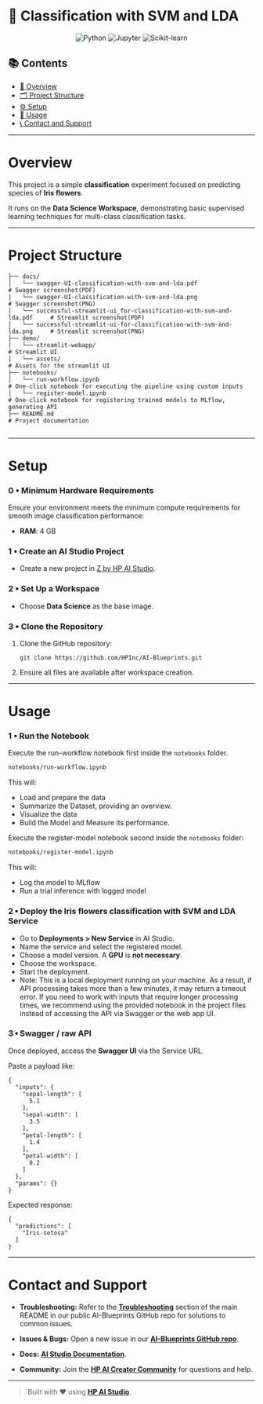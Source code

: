 # 🌷 Classification with SVM and LDA

<div align="center">

![Python](https://img.shields.io/badge/Python-3.10+-blue.svg?logo=python)
![Jupyter](https://img.shields.io/badge/Jupyter-supported-orange.svg?logo=jupyter)
![Scikit-learn](https://img.shields.io/badge/Scikit--learn-used-f7931e.svg?logo=scikit-learn)

</div>

## 📚 Contents

- [🧠 Overview](#overview)
- [🗂 Project Structure](#project-structure)
- [⚙️ Setup](#setup)
- [🚀 Usage](#usage)
- [📞 Contact and Support](#contact-and-support)

---

# Overview

This project is a simple **classification** experiment focused on predicting species of **Iris flowers**.

It runs on the **Data Science Workspace**, demonstrating basic supervised learning techniques for multi-class classification tasks.

---

# Project Structure

```
├── docs/
│   └── swagger-UI-classification-with-svm-and-lda.pdf                      # Swagger screenshot(PDF)
│   └── swagger-UI-classification-with-svm-and-lda.png                      # Swagger screenshot(PNG)
│   └── successful-streamlit-ui_for-classification-with-svm-and-lda.pdf     # Streamlit screenshot(PDF)
│   └── successful-streamlit-ui-for-classification-with-svm-and-lda.png     # Streamlit screenshot(PNG)
├── demo/
│   └── streamlit-webapp/                                                   # Streamlit UI
│   └── assets/                                                             # Assets for the streamlit UI
├── notebooks/
│   └── run-workflow.ipynb                                                  # One‑click notebook for executing the pipeline using custom inputs
│   └── register-model.ipynb                                                # One‑click notebook for registering trained models to MLflow, generating API
├── README.md                                                               # Project documentation
                                                                    
```

---

# Setup

### 0 ▪ Minimum Hardware Requirements

Ensure your environment meets the minimum compute requirements for smooth image classification performance:

- **RAM**: 4 GB  

### 1 ▪ Create an AI Studio Project

- Create a new project in [Z by HP AI Studio](https://zdocs.datascience.hp.com/docs/aistudio/overview).

### 2 ▪ Set Up a Workspace

- Choose **Data Science** as the base image.

### 3 ▪ Clone the Repository

1. Clone the GitHub repository:  
   ```
   git clone https://github.com/HPInc/AI-Blueprints.git
   ```

2. Ensure all files are available after workspace creation.

---

# Usage

### 1 ▪ Run the Notebook

Execute the run-workflow notebook first inside the `notebooks` folder.

```bash
notebooks/run-workflow.ipynb
```
This will:

- Load and prepare the data
- Summarize the Dataset, providing an overview.
- Visualize the data
- Build the Model and Measure its performance.

Execute the register-model notebook second inside the `notebooks` folder:

```bash
notebooks/register-model.ipynb
```
This will:
- Log the model to MLflow
- Run a trial inference with logged model

### 2 ▪ Deploy the Iris flowers classification with SVM and LDA Service

- Go to **Deployments > New Service** in AI Studio.
- Name the service and select the registered model.
- Choose a model version. A **GPU** is **not necessary**.
- Choose the workspace.
- Start the deployment.
- Note: This is a local deployment running on your machine. As a result, if API processing takes more than a few minutes, it may return a timeout error. If you need to work with inputs that require longer processing times, we recommend using the provided notebook in the project files instead of accessing the API via Swagger or the web app UI.

### 3 ▪ Swagger / raw API

Once deployed, access the **Swagger UI** via the Service URL.


Paste a payload like:

```
{
  "inputs": {
    "sepal-length": [
      5.1
    ],
    "sepal-width": [
      3.5
    ],
    "petal-length": [
      1.4
    ],
    "petal-width": [
      0.2
    ]
  },
  "params": {}
}
```
Expected response:

```
{
  "predictions": [
    "Iris-setosa"
  ]
}

```
---

# Contact and Support

- **Troubleshooting:** Refer to the [**Troubleshooting**](https://github.com/HPInc/AI-Blueprints/tree/main?tab=readme-ov-file#troubleshooting) section of the main README in our public AI-Blueprints GitHub repo for solutions to common issues.

- **Issues & Bugs:** Open a new issue in our [**AI-Blueprints GitHub repo**](https://github.com/HPInc/AI-Blueprints).

- **Docs:** [**AI Studio Documentation**](https://zdocs.datascience.hp.com/docs/aistudio/overview).

- **Community:** Join the [**HP AI Creator Community**](https://community.datascience.hp.com/) for questions and help.

---

> Built with ❤️ using [**HP AI Studio**](https://hp.com/ai-studio).